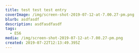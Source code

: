 ```yaml
---
title: test test test entry
coverImage: /img/screen-shot-2019-07-12-at-7.00.27-pm.png
blurb: asdfasdf
description: asdfasdfasdf
tags:
  - ES6
media: /img/screen-shot-2019-07-12-at-7.00.27-pm.png
created: 2019-07-22T12:13:49.395Z
---
```


